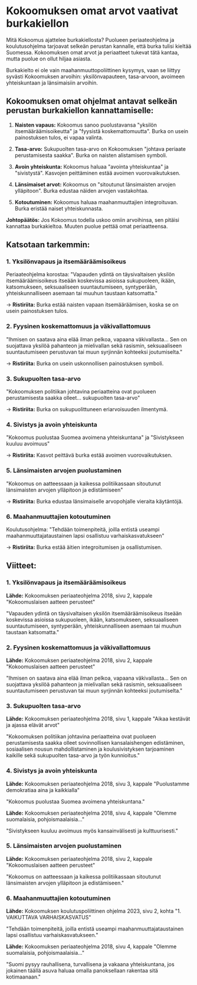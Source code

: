 # Kokoomuksen omat arvot vaativat burkakiellon

Mitä Kokoomus ajattelee burkakiellosta? Puolueen periaateohjelma ja koulutusohjelma tarjoavat selkeän perustan kannalle, että burka tulisi kieltää Suomessa. Kokoomuksen omat arvot ja periaatteet tukevat tätä kantaa, mutta puolue on ollut hiljaa asiasta.

Burkakielto ei ole vain maahanmuuttopoliittinen kysymys, vaan se liittyy syvästi Kokoomuksen arvoihin: yksilönvapauteen, tasa-arvoon, avoimeen yhteiskuntaan ja länsimaisiin arvoihin.

## Kokoomuksen omat ohjelmat antavat selkeän perustan burkakiellon kannattamiselle:

1. **Naisten vapaus:** Kokoomus sanoo puolustavansa "yksilön itsemääräämisoikeutta" ja "fyysistä koskemattomuutta". Burka on usein painostuksen tulos, ei vapaa valinta.

2. **Tasa-arvo:** Sukupuolten tasa-arvo on Kokoomuksen "johtava periaate perustamisesta saakka". Burka on naisten alistamisen symboli.

3. **Avoin yhteiskunta:** Kokoomus haluaa "avointa yhteiskuntaa" ja "sivistystä". Kasvojen peittäminen estää avoimen vuorovaikutuksen.

4. **Länsimaiset arvot:** Kokoomus on "sitoutunut länsimaisten arvojen ylläpitoon". Burka edustaa näiden arvojen vastakohtaa.

5. **Kotoutuminen:** Kokoomus haluaa maahanmuuttajien integroituvan. Burka eristää naiset yhteiskunnasta.

**Johtopäätös:** Jos Kokoomus todella uskoo omiin arvoihinsa, sen pitäisi kannattaa burkakieltoa. Muuten puolue pettää omat periaatteensa.

## Katsotaan tarkemmin:

### 1. Yksilönvapaus ja itsemääräämisoikeus

Periaateohjelma korostaa: "Vapauden ydintä on täysivaltaisen yksilön itsemääräämisoikeus itseään koskevissa asioissa sukupuoleen, ikään, katsomukseen, seksuaaliseen suuntautumiseen, syntyperään, yhteiskunnalliseen asemaan tai muuhun taustaan katsomatta."

→ **Ristiriita:** Burka estää naisten vapaan itsemääräämisen, koska se on usein painostuksen tulos.

### 2. Fyysinen koskemattomuus ja väkivallattomuus

"Ihmisen on saatava aina elää ilman pelkoa, vapaana väkivallasta... Sen on suojattava yksilöä pahanteon ja mielivallan sekä rasismin, seksuaaliseen suuntautumiseen perustuvan tai muun syrjinnän kohteeksi joutumiselta."

→ **Ristiriita:** Burka on usein uskonnollisen painostuksen symboli.

### 3. Sukupuolten tasa-arvo

"Kokoomuksen politiikan johtavina periaatteina ovat puolueen perustamisesta saakka olleet... sukupuolten tasa-arvo"

→ **Ristiriita:** Burka on sukupuolittuneen eriarvoisuuden ilmentymä.

### 4. Sivistys ja avoin yhteiskunta

"Kokoomus puolustaa Suomea avoimena yhteiskuntana" ja "Sivistykseen kuuluu avoimuus"

→ **Ristiriita:** Kasvot peittävä burka estää avoimen vuorovaikutuksen.

### 5. Länsimaisten arvojen puolustaminen

"Kokoomus on aatteessaan ja kaikessa politiikassaan sitoutunut länsimaisten arvojen ylläpitoon ja edistämiseen"

→ **Ristiriita:** Burka edustaa länsimaiselle arvopohjalle vieraita käytäntöjä.

### 6. Maahanmuuttajien kotoutuminen

Koulutusohjelma: "Tehdään toimenpiteitä, joilla entistä useampi maahanmuuttajataustainen lapsi osallistuu varhaiskasvatukseen"

→ **Ristiriita:** Burka estää äitien integroitumisen ja osallistumisen.

## Viitteet:

### 1. Yksilönvapaus ja itsemääräämisoikeus

**Lähde:** Kokoomuksen periaateohjelma 2018, sivu 2, kappale "Kokoomuslaisen aatteen perusteet"

"Vapauden ydintä on täysivaltaisen yksilön itsemääräämisoikeus itseään koskevissa asioissa sukupuoleen, ikään, katsomukseen, seksuaaliseen suuntautumiseen, syntyperään, yhteiskunnalliseen asemaan tai muuhun taustaan katsomatta."

### 2. Fyysinen koskemattomuus ja väkivallattomuus

**Lähde:** Kokoomuksen periaateohjelma 2018, sivu 2, kappale "Kokoomuslaisen aatteen perusteet"

"Ihmisen on saatava aina elää ilman pelkoa, vapaana väkivallasta... Sen on suojattava yksilöä pahanteon ja mielivallan sekä rasismin, seksuaaliseen suuntautumiseen perustuvan tai muun syrjinnän kohteeksi joutumiselta."

### 3. Sukupuolten tasa-arvo

**Lähde:** Kokoomuksen periaateohjelma 2018, sivu 1, kappale "Aikaa kestävät ja ajassa elävät arvot"

"Kokoomuksen politiikan johtavina periaatteina ovat puolueen perustamisesta saakka olleet sovinnollisen kansalaishengen edistäminen, sosiaalisen nousun mahdollistaminen ja koulusivistyksen tarjoaminen kaikille sekä sukupuolten tasa-arvo ja työn kunnioitus."

### 4. Sivistys ja avoin yhteiskunta

**Lähde:** Kokoomuksen periaateohjelma 2018, sivu 3, kappale "Puolustamme demokratiaa aina ja kaikkialla"

"Kokoomus puolustaa Suomea avoimena yhteiskuntana."

**Lähde:** Kokoomuksen periaateohjelma 2018, sivu 4, kappale "Olemme suomalaisia, pohjoismaalaisia..."

"Sivistykseen kuuluu avoimuus myös kansainvälisesti ja kulttuurisesti."

### 5. Länsimaisten arvojen puolustaminen

**Lähde:** Kokoomuksen periaateohjelma 2018, sivu 2, kappale "Kokoomuslaisen aatteen perusteet"

"Kokoomus on aatteessaan ja kaikessa politiikassaan sitoutunut länsimaisten arvojen ylläpitoon ja edistämiseen."

### 6. Maahanmuuttajien kotoutuminen

**Lähde:** Kokoomuksen koulutuspoliittinen ohjelma 2023, sivu 2, kohta "1. VAIKUTTAVA VARHAISKASVATUS"

"Tehdään toimenpiteitä, joilla entistä useampi maahanmuuttajataustainen lapsi osallistuu varhaiskasvatukseen."

**Lähde:** Kokoomuksen periaateohjelma 2018, sivu 4, kappale "Olemme suomalaisia, pohjoismaalaisia..."

"Suomi pysyy rauhallisena, turvallisena ja vakaana yhteiskuntana, jos jokainen täällä asuva haluaa omalla panoksellaan rakentaa sitä kotimaanaan."